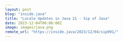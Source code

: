 ```yaml
---
layout: post
blog: "inside.java"
title: "Locale Updates in Java 21 - Sip of Java"
date: 2023-12-04T00:00:00Z
image: images/java.png
remote_url: "https://inside.java/2023/12/04/sip091/"
---
```

